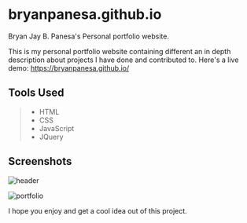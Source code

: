 # bryanpanesa.github.io
Bryan Jay B. Panesa's Personal portfolio website.

This is my personal portfolio website containing different an in depth description about projects I have done and contributed to. 
Here's a live demo: https://bryanpanesa.github.io/

## Tools Used

> * HTML
> * CSS
> * JavaScript
> * JQuery

## Screenshots

![header](https://user-images.githubusercontent.com/28181502/27298110-f89c41aa-5559-11e7-9b4f-442060703c9c.PNG)

![portfolio](https://user-images.githubusercontent.com/28181502/27298572-d1e12fce-555b-11e7-9eeb-a22471d6f73c.PNG)

I hope you enjoy and get a cool idea out of this project.
